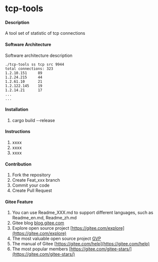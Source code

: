 # tcp-tools

#### Description
A tool set of statistic of tcp connections

#### Software Architecture
Software architecture description

```
./tcp-tools ss tcp src 9944
total connections: 323
1.2.10.151     89
1.2.24.215     44
1.2.61.10      21
1.2.122.145    19
1.2.14.21      17
...
...
```

#### Installation

1.  cargo build --release

#### Instructions

1.  xxxx
2.  xxxx
3.  xxxx

#### Contribution

1.  Fork the repository
2.  Create Feat_xxx branch
3.  Commit your code
4.  Create Pull Request


#### Gitee Feature

1.  You can use Readme\_XXX.md to support different languages, such as Readme\_en.md, Readme\_zh.md
2.  Gitee blog [blog.gitee.com](https://blog.gitee.com)
3.  Explore open source project [https://gitee.com/explore](https://gitee.com/explore)
4.  The most valuable open source project [GVP](https://gitee.com/gvp)
5.  The manual of Gitee [https://gitee.com/help](https://gitee.com/help)
6.  The most popular members  [https://gitee.com/gitee-stars/](https://gitee.com/gitee-stars/)
